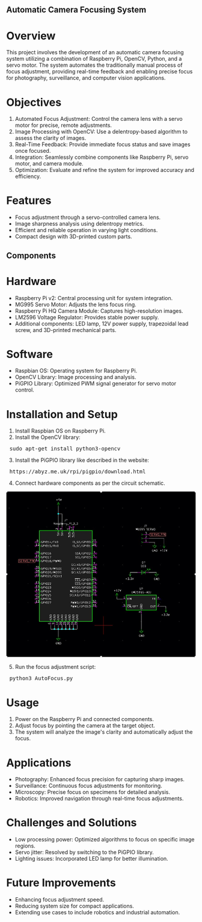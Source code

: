 ## Automatic Camera Focusing System
# Overview
This project involves the development of an automatic camera focusing system utilizing a combination of Raspberry Pi, OpenCV, Python, and a servo motor. The system automates the traditionally manual process of focus adjustment, providing real-time feedback and enabling precise focus for photography, surveillance, and computer vision applications.

# Objectives
1. Automated Focus Adjustment: Control the camera lens with a servo motor for precise, remote adjustments.
2. Image Processing with OpenCV: Use a delentropy-based algorithm to assess the clarity of images.
3. Real-Time Feedback: Provide immediate focus status and save images once focused.
4. Integration: Seamlessly combine components like Raspberry Pi, servo motor, and camera module.
5. Optimization: Evaluate and refine the system for improved accuracy and efficiency.
# Features
* Focus adjustment through a servo-controlled camera lens.
* Image sharpness analysis using delentropy metrics.
* Efficient and reliable operation in varying light conditions.
* Compact design with 3D-printed custom parts.
## Components
# Hardware
* Raspberry Pi v2: Central processing unit for system integration.
* MG995 Servo Motor: Adjusts the lens focus ring.
* Raspberry Pi HQ Camera Module: Captures high-resolution images.
* LM2596 Voltage Regulator: Provides stable power supply.
* Additional components: LED lamp, 12V power supply, trapezoidal lead screw, and 3D-printed mechanical parts.
# Software
* Raspbian OS: Operating system for Raspberry Pi.
* OpenCV Library: Image processing and analysis.
* PiGPIO Library: Optimized PWM signal generator for servo motor control.
# Installation and Setup
1. Install Raspbian OS on Raspberry Pi.
2. Install the OpenCV library:

<pre> sudo apt-get install python3-opencv </pre>

3. Install the PiGPIO library like described in the website:
<pre> https://abyz.me.uk/rpi/pigpio/download.html </pre>

4. Connect hardware components as per the circuit schematic.

![Focus Adjustment Schematic](CircuitSchematics.jpg)

5. Run the focus adjustment script:

<pre> python3 AutoFocus.py </pre>

# Usage
1. Power on the Raspberry Pi and connected components.
2. Adjust focus by pointing the camera at the target object.
3. The system will analyze the image's clarity and automatically adjust the focus.
# Applications
* Photography: Enhanced focus precision for capturing sharp images.
* Surveillance: Continuous focus adjustments for monitoring.
* Microscopy: Precise focus on specimens for detailed analysis.
* Robotics: Improved navigation through real-time focus adjustments.
# Challenges and Solutions
* Low processing power: Optimized algorithms to focus on specific image regions.
* Servo jitter: Resolved by switching to the PiGPIO library.
* Lighting issues: Incorporated LED lamp for better illumination.
# Future Improvements
* Enhancing focus adjustment speed.
* Reducing system size for compact applications.
* Extending use cases to include robotics and industrial automation.
